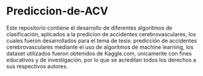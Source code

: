 # Prediccion-de-ACV
Este repositorio contiene el desarrollo de diferentes algoritmos de clasificación, aplicados a la predicion de accidentes cerebrovasculares,
los cuales fueron desarrollados para el tema de tesis: predicción de accidentes cerebrovasculares mediante el uso de algoritmos de machine learning, los dataset utilizados fueron obtenidos de Kaggle.com, unicamente con fines educativos y de investigación, por lo que se acreditan todos los derechos a sus respectivos autores.
